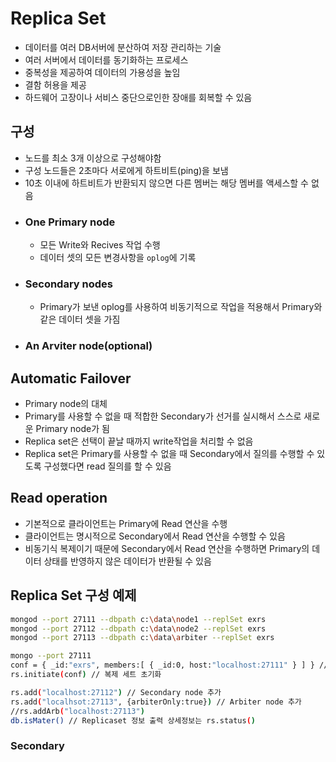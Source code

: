 # Replica Set
- 데이터를 여러 DB서버에 분산하여 저장 관리하는 기술
- 여러 서버에서 데이터를 동기화하는 프로세스
- 중복성을 제공하여 데이터의 가용성을 높임
- 결함 허용을 제공
- 하드웨어 고장이나 서비스 중단으로인한 장애를 회복할 수 있음

## 구성
- 노드를 최소 3개 이상으로 구성해야함
- 구성 노드들은 2초마다 서로에게 하트비트(ping)을 보냄
- 10초 이내에 하트비트가 반환되지 않으면 다른 멤버는 해당 멤버를 액세스할 수 없음
- ### One Primary node
    - 모든 Write와 Recives 작업 수행
    - 데이터 셋의 모든 변경사항을 `oplog`에 기록
- ### Secondary nodes
    - Primary가 보낸 oplog를 사용하여 비동기적으로 작업을 적용해서 Primary와 같은 데이터 셋을 가짐
- ### An Arviter node(optional)

## Automatic Failover
- Primary node의 대체
- Primary를 사용할 수 없을 때 적합한 Secondary가 선거를 실시해서 스스로 새로운 Primary node가 됨
- Replica set은 선택이 끝날 때까지 write작업을 처리할 수 없음
- Replica set은 Primary를 사용할 수 없을 때 Secondary에서 질의를 수행할 수 있도록 구성했다면 read 질의를 할 수 있음

## Read operation
- 기본적으로 클라이언트는 Primary에 Read 연산을 수행
- 클라이언트는 명시적으로 Secondary에서 Read 연산을 수행할 수 있음
- 비동기식 복제이기 때문에 Secondary에서 Read 연산을 수행하면 Primary의 데이터 상태를 반영하지 않은 데이터가 반환될 수 있음

## Replica Set 구성 예제

```bash
mongod --port 27111 --dbpath c:\data\node1 --replSet exrs
mongod --port 27112 --dbpath c:\data\node2 --replSet exrs
mongod --port 27113 --dbpath c:\data\arbiter --replSet exrs

mongo --port 27111
conf = { _id:"exrs", members:[ { _id:0, host:"localhost:27111" } ] } //Replica Set 환경 설정
rs.initiate(conf) // 복제 세트 초기화

rs.add("localhost:27112") // Secondary node 추가
rs.add("localhsot:27113", {arbiterOnly:true}) // Arbiter node 추가
//rs.addArb("localhost:27113")
db.isMater() // Replicaset 정보 출력 상세정보는 rs.status()
```

### Secondary